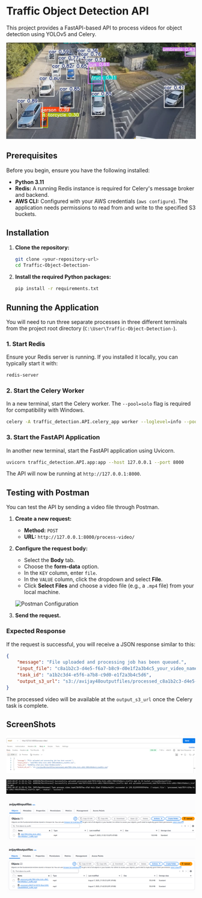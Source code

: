 # Traffic Object Detection API

This project provides a FastAPI-based API to process videos for object detection using YOLOv5 and Celery.

![SC](./static/yolo_detection2.png)

## Prerequisites

Before you begin, ensure you have the following installed:

*   **Python 3.11**
*   **Redis:** A running Redis instance is required for Celery's message broker and backend.
*   **AWS CLI:** Configured with your AWS credentials (`aws configure`). The application needs permissions to read from and write to the specified S3 buckets.

## Installation

1.  **Clone the repository:**
    ```bash
    git clone <your-repository-url>
    cd Traffic-Object-Detection-
    ```

2.  **Install the required Python packages:**
    ```bash
    pip install -r requirements.txt
    ```

## Running the Application

You will need to run three separate processes in three different terminals from the project root directory (`C:\User\Traffic-Object-Detection-`).

### 1. Start Redis

Ensure your Redis server is running. If you installed it locally, you can typically start it with:
```bash
redis-server
```

### 2. Start the Celery Worker

In a new terminal, start the Celery worker. The `--pool=solo` flag is required for compatibility with Windows.
```bash
celery -A traffic_detection.API.celery_app worker --loglevel=info --pool=solo
```

### 3. Start the FastAPI Application

In another new terminal, start the FastAPI application using Uvicorn.
```bash
uvicorn traffic_detection.API.app:app --host 127.0.0.1 --port 8000
```
The API will now be running at `http://127.0.0.1:8000`.

## Testing with Postman

You can test the API by sending a video file through Postman.

1.  **Create a new request:**
    *   **Method:** `POST`
    *   **URL:** `http://127.0.0.1:8000/process-video/`

2.  **Configure the request body:**
    *   Select the **Body** tab.
    *   Choose the **form-data** option.
    *   In the `KEY` column, enter `file`.
    *   In the `VALUE` column, click the dropdown and select **File**.
    *   Click **Select Files** and choose a video file (e.g., a `.mp4` file) from your local machine.

    ![Postman Configuration](https://i.imgur.com/your-postman-screenshot.png) <!-- You can replace this with an actual screenshot if you wish -->

3.  **Send the request.**

### Expected Response

If the request is successful, you will receive a JSON response similar to this:

```json
{
    "message": "File uploaded and processing job has been queued.",
    "input_file": "c8a1b2c3-d4e5-f6a7-b8c9-d0e1f2a3b4c5_your_video_name.mp4",
    "task_id": "a1b2c3d4-e5f6-a7b8-c9d0-e1f2a3b4c5d6",
    "output_s3_url": "s3://avijay48outputfiles/processed_c8a1b2c3-d4e5-f6a7-b8c9-d0e1f2a3b4c5_your_video_name.mp4"
}
```

The processed video will be available at the `output_s3_url` once the Celery task is complete.

## ScreenShots

![SC1](./static/api_request_response.png)

![SC2](./static/celery_task_output.png)

![SC3](./static/S3Bucket1.png)

![SC4](./static/s3Bucket2.png)
